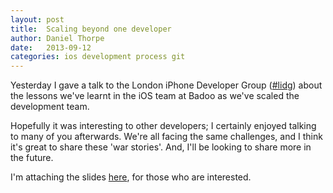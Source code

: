 ```yaml
---
layout: post
title:  Scaling beyond one developer
author: Daniel Thorpe
date:   2013-09-12
categories: ios development process git
---
```


Yesterday I gave a talk to the London iPhone Developer Group ([#lidg](https://twitter.com/search?q=%23lidg "Search Twitter for LiDG")) about the lessons we've learnt in the iOS team at Badoo as we've scaled the development team. 

Hopefully it was interesting to other developers; I certainly enjoyed talking to many of you afterwards. We're all facing the same challenges, and I think it's great to share these 'war stories'. And, I'll be looking to share more in the future.

I'm attaching the slides [here]({{page.filesdir}}/Scaling_Beyond_One_Developer.pdf "Scaling beyond one developer"), for those who are interested.
